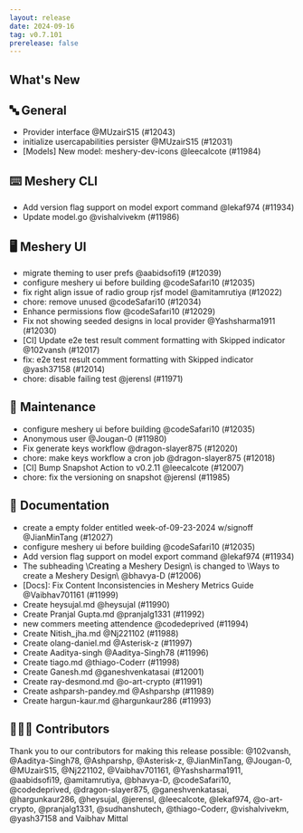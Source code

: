 ```yaml
---
layout: release
date: 2024-09-16
tag: v0.7.101
prerelease: false
---
```


## What's New
## 🔤 General
- Provider interface @MUzairS15 (#12043)
- initialize usercapabilities persister @MUzairS15 (#12031)
- [Models] New model: meshery-dev-icons @leecalcote (#11984)

## ⌨️ Meshery CLI

- Add version flag support on model export command @lekaf974 (#11934)
- Update model.go @vishalvivekm (#11986)

## 🖥 Meshery UI

- migrate theming to user prefs @aabidsofi19 (#12039)
- configure meshery ui before building @codeSafari10 (#12035)
- fix right align issue of radio group rjsf model @amitamrutiya (#12022)
- chore: remove unused @codeSafari10 (#12034)
- Enhance permissions flow @codeSafari10 (#12029)
- Fix not showing seeded designs in local provider @Yashsharma1911 (#12030)
- [CI] Update e2e test result comment formatting with Skipped indicator @102vansh (#12017)
- fix: e2e test result comment formatting with Skipped indicator @yash37158 (#12014)
- chore: disable failing test @jerensl (#11971)

## 🧰 Maintenance

- configure meshery ui before building @codeSafari10 (#12035)
- Anonymous user @Jougan-0 (#11980)
- Fix generate keys workflow @dragon-slayer875 (#12020)
- chore: make keys workflow a cron job @dragon-slayer875 (#12018)
- [CI] Bump Snapshot Action to v0.2.11 @leecalcote (#12007)
- chore: fix the versioning on snapshot @jerensl (#11985)

## 📖 Documentation

- create a empty folder entitled week-of-09-23-2024 w/signoff @JianMinTang (#12027)
- configure meshery ui before building @codeSafari10 (#12035)
- Add version flag support on model export command @lekaf974 (#11934)
- The subheading \Creating a Meshery Design\ is changed to \Ways to create a Meshery Design\ @bhavya-D (#12006)
- [Docs]: Fix Content Inconsistencies in Meshery Metrics Guide @Vaibhav701161 (#11999)
- Create heysujal.md @heysujal (#11990)
- Create Pranjal Gupta.md @pranjalg1331 (#11992)
- new commers meeting attendence @codedeprived (#11994)
- Create Nitish_jha.md @Nj221102 (#11988)
- Create olang-daniel.md @Asterisk-z (#11997)
- Create Aaditya-singh @Aaditya-Singh78 (#11996)
- Create tiago.md @thiago-Coderr (#11998)
- Create Ganesh.md @ganeshvenkatasai (#12001)
- Create ray-desmond.md @o-art-crypto (#11991)
- Create ashparsh-pandey.md @Ashparshp (#11989)
- Create hargun-kaur.md @hargunkaur286 (#11993)

## 👨🏽‍💻 Contributors

Thank you to our contributors for making this release possible:
@102vansh, @Aaditya-Singh78, @Ashparshp, @Asterisk-z, @JianMinTang, @Jougan-0, @MUzairS15, @Nj221102, @Vaibhav701161, @Yashsharma1911, @aabidsofi19, @amitamrutiya, @bhavya-D, @codeSafari10, @codedeprived, @dragon-slayer875, @ganeshvenkatasai, @hargunkaur286, @heysujal, @jerensl, @leecalcote, @lekaf974, @o-art-crypto, @pranjalg1331, @sudhanshutech, @thiago-Coderr, @vishalvivekm, @yash37158 and Vaibhav Mittal

